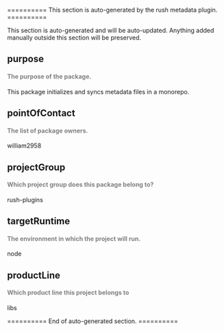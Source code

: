========== This section is auto-generated by the rush metadata plugin. ==========


This section is auto-generated and will be auto-updated. Anything added manually outside this section will be preserved.

## purpose

#### <span style="color:grey">The purpose of the package.</span>


This package initializes and syncs metadata files in a monorepo.

## pointOfContact

#### <span style="color:grey">The list of package owners.</span>


william2958

## projectGroup

#### <span style="color:grey">Which project group does this package belong to?</span>


rush-plugins

## targetRuntime

#### <span style="color:grey">The environment in which the project will run.</span>


node

## productLine

#### <span style="color:grey">Which product line this project belongs to</span>


libs


========== End of auto-generated section. ==========